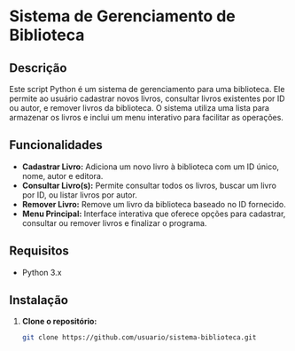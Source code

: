 # Sistema de Gerenciamento de Biblioteca

## Descrição

Este script Python é um sistema de gerenciamento para uma biblioteca. Ele permite ao usuário cadastrar novos livros, consultar livros existentes por ID ou autor, e remover livros da biblioteca. O sistema utiliza uma lista para armazenar os livros e inclui um menu interativo para facilitar as operações.

## Funcionalidades

- **Cadastrar Livro:** Adiciona um novo livro à biblioteca com um ID único, nome, autor e editora.
- **Consultar Livro(s):** Permite consultar todos os livros, buscar um livro por ID, ou listar livros por autor.
- **Remover Livro:** Remove um livro da biblioteca baseado no ID fornecido.
- **Menu Principal:** Interface interativa que oferece opções para cadastrar, consultar ou remover livros e finalizar o programa.

## Requisitos

- Python 3.x

## Instalação

1. **Clone o repositório:**

   ```bash
   git clone https://github.com/usuario/sistema-biblioteca.git
